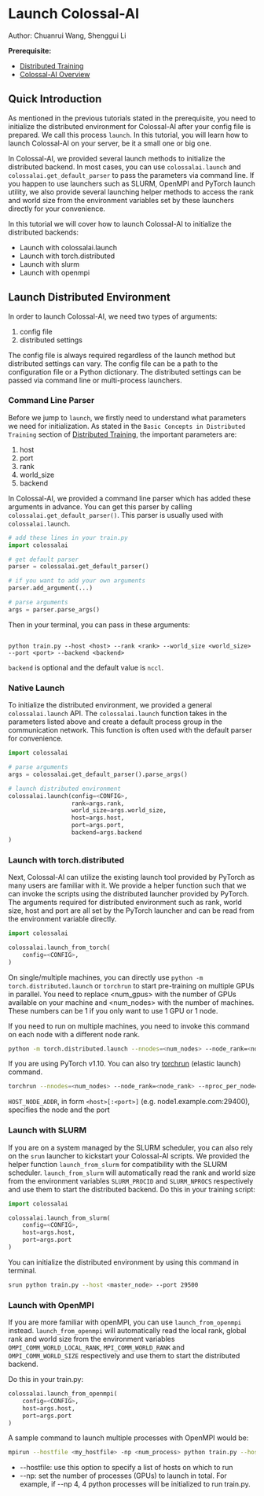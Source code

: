 # Launch Colossal-AI

Author: Chuanrui Wang, Shenggui Li

**Prerequisite:**
- [Distributed Training](../concepts/distributed_training.md)
- [Colossal-AI Overview](../concepts/colossalai_overview.md)


## Quick Introduction

As mentioned in the previous tutorials stated in the prerequisite, you need to initialize the distributed environment
for Colossal-AI after your config file is prepared.
We call this process `launch`.
In this tutorial, you will learn how to launch Colossal-AI on your server, be it a small one or big one.

In Colossal-AI, we provided several launch methods to initialize the distributed backend. 
In most cases, you can use `colossalai.launch` and `colossalai.get_default_parser` to pass the 
parameters via command line. 
If you happen to use launchers such as SLURM, OpenMPI and PyTorch launch utility, 
we also provide several launching helper methods to access the rank and world size from the environment variables 
set by these launchers directly for your convenience.

In this tutorial we will cover how to launch Colossal-AI to initialize the distributed backends:
- Launch with colossalai.launch
- Launch with torch.distributed
- Launch with slurm
- Launch with openmpi

## Launch Distributed Environment

In order to launch Colossal-AI, we need two types of arguments:
1. config file
2. distributed settings

The config file is always required regardless of the launch method but distributed settings can vary. The config file
can be a path to the configuration file or a Python dictionary. The distributed settings can be passed via command line 
or multi-process launchers.

### Command Line Parser

Before we jump to `launch`, we firstly need to understand what parameters we need for initialization.
As stated in the `Basic Concepts in Distributed Training` section of [Distributed Training](../concepts/distributed_training.md),
the important parameters are:

1. host
2. port
3. rank
4. world_size
5. backend

In Colossal-AI, we provided a command line parser which has added these arguments in advance. You can get this parser by calling
`colossalai.get_default_parser()`. This parser is usually used with `colossalai.launch`.

```python
# add these lines in your train.py
import colossalai

# get default parser
parser = colossalai.get_default_parser()

# if you want to add your own arguments
parser.add_argument(...)

# parse arguments 
args = parser.parse_args()
```

Then in your terminal, you can pass in these arguments:
```shell

python train.py --host <host> --rank <rank> --world_size <world_size> --port <port> --backend <backend>
```

`backend` is optional and the default value is `nccl`.

### Native Launch

To initialize the distributed environment, we provided a general `colossalai.launch` API. The `colossalai.launch` function takes in the parameters
listed above and create a default process group in the communication network. This function is often used with the default 
parser for convenience.

```python
import colossalai

# parse arguments
args = colossalai.get_default_parser().parse_args()

# launch distributed environment
colossalai.launch(config=<CONFIG>,
                  rank=args.rank,
                  world_size=args.world_size,
                  host=args.host,
                  port=args.port,
                  backend=args.backend
)

```


### Launch with torch.distributed

Next, Colossal-AI can utilize the existing launch tool provided by PyTorch as many users are familiar with it. 
We provide a helper function such that we can invoke the scripts using the distributed launcher provided by PyTorch. 
The arguments required for distributed environment such as rank, world size, host and port are all set by the PyTorch 
launcher and can be read from the environment variable directly.

```python
import colossalai

colossalai.launch_from_torch(
    config=<CONFIG>,
)
```

On single/multiple machines, you can directly use `python -m torch.distributed.launch` or `torchrun` to start pre-training on multiple GPUs in parallel. 
You need to replace <num_gpus> with the number of GPUs available on your machine and <num_nodes> with the number of machines. 
These numbers can be 1 if you only want to use 1 GPU or 1 node. 

If you need to run on multiple machines, you need to invoke this command on each node with a different node rank.

```bash
python -m torch.distributed.launch --nnodes=<num_nodes> --node_rank=<node_rank> --nproc_per_node <num_gpus_per_node> --master_addr <node name> --master_port <29500> train.py
```

If you are using PyTorch v1.10.  You can also try [torchrun](https://pytorch.org/docs/stable/elastic/run.html) (elastic launch) command.
```bash
torchrun --nnodes=<num_nodes> --node_rank=<node_rank> --nproc_per_node= <num_gpus_per_node> --rdzv_endpoint=$HOST_NODE_ADDR train.py
```

`HOST_NODE_ADDR`, in form `<host>[:<port>]` (e.g. node1.example.com:29400), specifies the node and the port

### Launch with SLURM

If you are on a system managed by the SLURM scheduler, you can also rely on the `srun` launcher to kickstart your Colossal-AI scripts. 
We provided the helper function `launch_from_slurm` for compatibility with the SLURM scheduler. 
`launch_from_slurm` will automatically read the rank and world size from the environment variables `SLURM_PROCID` and `SLURM_NPROCS` respectively 
and use them to start the distributed backend.
Do this in your training script:

```python
import colossalai

colossalai.launch_from_slurm(
    config=<CONFIG>,
    host=args.host,
    port=args.port
)
```

You can initialize the distributed environment by using this command in terminal.

```bash
srun python train.py --host <master_node> --port 29500
```

### Launch with OpenMPI
If you are more familiar with openMPI, you can use `launch_from_openmpi` instead.
`launch_from_openmpi` will automatically read the local rank, global rank and world size from the environment variables 
`OMPI_COMM_WORLD_LOCAL_RANK`, `MPI_COMM_WORLD_RANK` and `OMPI_COMM_WORLD_SIZE` respectively and 
use them to start the distributed backend.

Do this in your train.py:
```python
colossalai.launch_from_openmpi(
    config=<CONFIG>,
    host=args.host,
    port=args.port
)
```

A sample command to launch multiple processes with OpenMPI would be:

```bash
mpirun --hostfile <my_hostfile> -np <num_process> python train.py --host <node name or ip> --port 29500
```

- --hostfile: use this option to specify a list of hosts on which to run
- --np: set the number of processes (GPUs) to launch in total. For example, if --np 4, 4 python processes will be initialized to run train.py.

